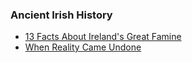 ### Ancient Irish History
- [13 Facts About Ireland's Great Famine](https://getpocket.com/explore/item/ireland-s-great-hunger-13-facts-about-the-19th-century-potato-famine-that-devastated-the-emerald?utm_source=pocket-newtab-en-us)
- [When Reality Came Undone ](https://nautil.us/when-reality-came-undone-796994/?utm_source=pocket-newtab-en-us)